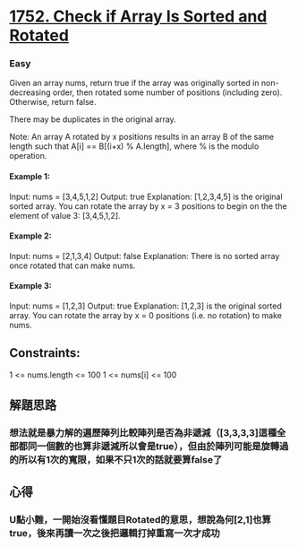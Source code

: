# [1752. Check if Array Is Sorted and Rotated](https://leetcode.com/problems/check-if-array-is-sorted-and-rotated/description/)
### Easy

Given an array nums, return true if the array was originally sorted in non-decreasing order, then rotated some number of positions (including zero). Otherwise, return false.

There may be duplicates in the original array.

Note: An array A rotated by x positions results in an array B of the same length such that A[i] == B[(i+x) % A.length], where % is the modulo operation.

 

#### Example 1:
Input: nums = [3,4,5,1,2]
Output: true
Explanation: [1,2,3,4,5] is the original sorted array.
You can rotate the array by x = 3 positions to begin on the the element of value 3: [3,4,5,1,2].

#### Example 2:
Input: nums = [2,1,3,4]
Output: false
Explanation: There is no sorted array once rotated that can make nums.

#### Example 3:
Input: nums = [1,2,3]
Output: true
Explanation: [1,2,3] is the original sorted array.
You can rotate the array by x = 0 positions (i.e. no rotation) to make nums.
 

## Constraints:

1 <= nums.length <= 100
1 <= nums[i] <= 100

## 解題思路
### 想法就是暴力解的遍歷陣列比較陣列是否為非遞減（[3,3,3,3]這種全部都同一個數的也算非遞減所以會是true），但由於陣列可能是旋轉過的所以有1次的寬限，如果不只1次的話就要算false了

## 心得
### U點小難，一開始沒看懂題目Rotated的意思，想說為何[2,1]也算true，後來再讀一次之後把邏輯打掉重寫一次才成功